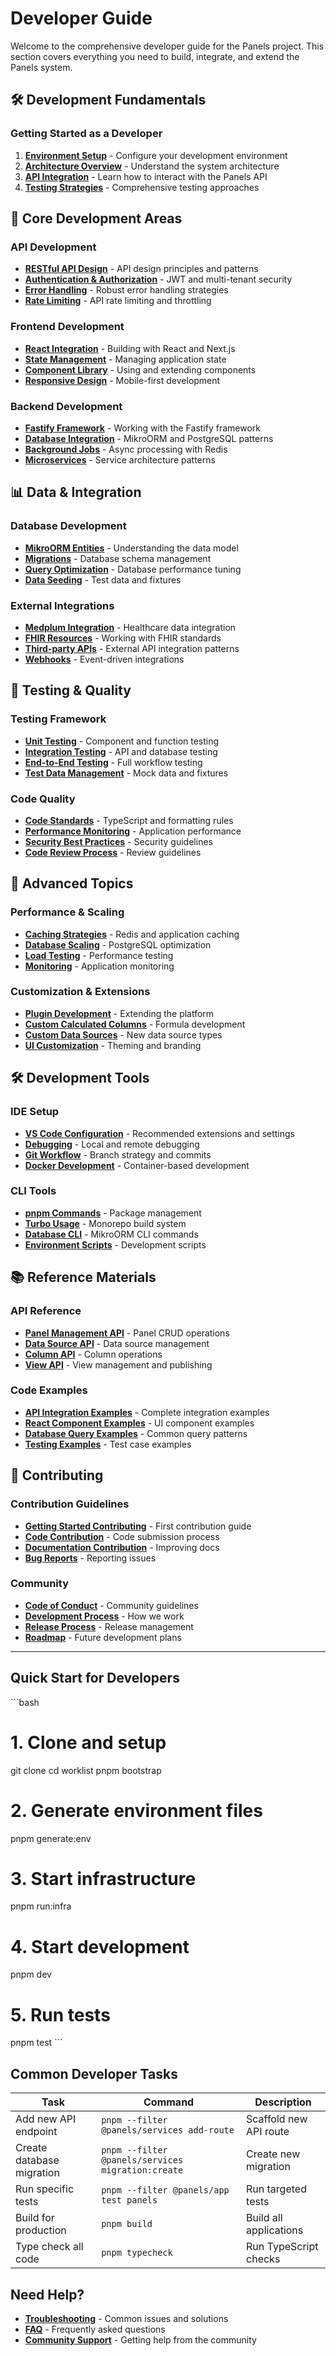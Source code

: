 # Developer Guide

Welcome to the comprehensive developer guide for the Panels project. This section covers everything you need to build, integrate, and extend the Panels system.

## 🛠️ Development Fundamentals

### Getting Started as a Developer

1. **[Environment Setup](../../getting-started/environment-setup.md)** - Configure your development environment
2. **[Architecture Overview](./architecture.md)** - Understand the system architecture
3. **[API Integration](./api-integration/)** - Learn how to interact with the Panels API
4. **[Testing Strategies](./testing/)** - Comprehensive testing approaches

## 🔧 Core Development Areas

### API Development
- **[RESTful API Design](./api-integration/rest-api.md)** - API design principles and patterns
- **[Authentication & Authorization](./api-integration/auth.md)** - JWT and multi-tenant security
- **[Error Handling](./api-integration/error-handling.md)** - Robust error handling strategies
- **[Rate Limiting](./api-integration/rate-limiting.md)** - API rate limiting and throttling

### Frontend Development
- **[React Integration](./frontend/react-integration.md)** - Building with React and Next.js
- **[State Management](./frontend/state-management.md)** - Managing application state
- **[Component Library](./frontend/components.md)** - Using and extending components
- **[Responsive Design](./frontend/responsive-design.md)** - Mobile-first development

### Backend Development
- **[Fastify Framework](./backend/fastify.md)** - Working with the Fastify framework
- **[Database Integration](./backend/database.md)** - MikroORM and PostgreSQL patterns
- **[Background Jobs](./backend/background-jobs.md)** - Async processing with Redis
- **[Microservices](./backend/microservices.md)** - Service architecture patterns

## 📊 Data & Integration

### Database Development
- **[MikroORM Entities](../reference/database/entities.md)** - Understanding the data model
- **[Migrations](../reference/database/migrations.md)** - Database schema management
- **[Query Optimization](./database/performance.md)** - Database performance tuning
- **[Data Seeding](./database/seeding.md)** - Test data and fixtures

### External Integrations
- **[Medplum Integration](./integrations/medplum.md)** - Healthcare data integration
- **[FHIR Resources](./integrations/fhir.md)** - Working with FHIR standards
- **[Third-party APIs](./integrations/third-party.md)** - External API integration patterns
- **[Webhooks](./integrations/webhooks.md)** - Event-driven integrations

## 🧪 Testing & Quality

### Testing Framework
- **[Unit Testing](./testing/unit-tests.md)** - Component and function testing
- **[Integration Testing](./testing/integration-tests.md)** - API and database testing
- **[End-to-End Testing](./testing/e2e-tests.md)** - Full workflow testing
- **[Test Data Management](./testing/test-data.md)** - Mock data and fixtures

### Code Quality
- **[Code Standards](./quality/code-standards.md)** - TypeScript and formatting rules
- **[Performance Monitoring](./quality/performance.md)** - Application performance
- **[Security Best Practices](./quality/security.md)** - Security guidelines
- **[Code Review Process](./quality/code-review.md)** - Review guidelines

## 🚀 Advanced Topics

### Performance & Scaling
- **[Caching Strategies](./advanced/caching.md)** - Redis and application caching
- **[Database Scaling](./advanced/database-scaling.md)** - PostgreSQL optimization
- **[Load Testing](./advanced/load-testing.md)** - Performance testing
- **[Monitoring](./advanced/monitoring.md)** - Application monitoring

### Customization & Extensions
- **[Plugin Development](./advanced/plugins.md)** - Extending the platform
- **[Custom Calculated Columns](./advanced/calculated-columns.md)** - Formula development
- **[Custom Data Sources](./advanced/data-sources.md)** - New data source types
- **[UI Customization](./advanced/ui-customization.md)** - Theming and branding

## 🛠️ Development Tools

### IDE Setup
- **[VS Code Configuration](./tools/vscode.md)** - Recommended extensions and settings
- **[Debugging](./tools/debugging.md)** - Local and remote debugging
- **[Git Workflow](./tools/git-workflow.md)** - Branch strategy and commits
- **[Docker Development](./tools/docker.md)** - Container-based development

### CLI Tools
- **[pnpm Commands](./tools/pnpm-commands.md)** - Package management
- **[Turbo Usage](./tools/turbo.md)** - Monorepo build system
- **[Database CLI](./tools/database-cli.md)** - MikroORM CLI commands
- **[Environment Scripts](./tools/env-scripts.md)** - Development scripts

## 📚 Reference Materials

### API Reference
- **[Panel Management API](../reference/api/panels.md)** - Panel CRUD operations
- **[Data Source API](../reference/api/data-sources.md)** - Data source management
- **[Column API](../reference/api/columns.md)** - Column operations
- **[View API](../reference/api/views.md)** - View management and publishing

### Code Examples
- **[API Integration Examples](../examples/api-integration/)** - Complete integration examples
- **[React Component Examples](../examples/react-components/)** - UI component examples
- **[Database Query Examples](../examples/database-queries/)** - Common query patterns
- **[Testing Examples](../examples/testing/)** - Test case examples

## 🤝 Contributing

### Contribution Guidelines
- **[Getting Started Contributing](./contributing/getting-started.md)** - First contribution guide
- **[Code Contribution](./contributing/code.md)** - Code submission process
- **[Documentation Contribution](./contributing/documentation.md)** - Improving docs
- **[Bug Reports](./contributing/bug-reports.md)** - Reporting issues

### Community
- **[Code of Conduct](./contributing/code-of-conduct.md)** - Community guidelines
- **[Development Process](./contributing/development-process.md)** - How we work
- **[Release Process](./contributing/releases.md)** - Release management
- **[Roadmap](./contributing/roadmap.md)** - Future development plans

---

## Quick Start for Developers

\`\`\`bash
# 1. Clone and setup
git clone <repository-url>
cd worklist
pnpm bootstrap

# 2. Generate environment files
pnpm generate:env

# 3. Start infrastructure
pnpm run:infra

# 4. Start development
pnpm dev

# 5. Run tests
pnpm test
\`\`\`

## Common Developer Tasks

| Task | Command | Description |
|------|---------|-------------|
| Add new API endpoint | `pnpm --filter @panels/services add-route` | Scaffold new API route |
| Create database migration | `pnpm --filter @panels/services migration:create` | Create new migration |
| Run specific tests | `pnpm --filter @panels/app test panels` | Run targeted tests |
| Build for production | `pnpm build` | Build all applications |
| Type check all code | `pnpm typecheck` | Run TypeScript checks |

## Need Help?

- **[Troubleshooting](./troubleshooting/)** - Common issues and solutions
- **[FAQ](./faq.md)** - Frequently asked questions
- **[Community Support](./support.md)** - Getting help from the community
